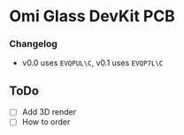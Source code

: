 # Omi Glass DevKit PCB

### Changelog
- v0.0 uses `EVQPUL\C`, v0.1 uses `EVQP7L\C`

## ToDo
- [ ] Add 3D render
- [ ] How to order
